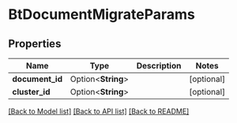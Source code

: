 # BtDocumentMigrateParams

## Properties

Name | Type | Description | Notes
------------ | ------------- | ------------- | -------------
**document_id** | Option<**String**> |  | [optional]
**cluster_id** | Option<**String**> |  | [optional]

[[Back to Model list]](../README.md#documentation-for-models) [[Back to API list]](../README.md#documentation-for-api-endpoints) [[Back to README]](../README.md)


